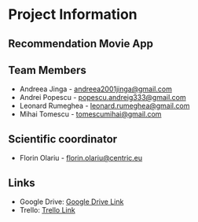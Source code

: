 # Project Information

## **Recommendation Movie App**

## Team Members
* Andreea Jinga - andreea2001jinga@gmail.com
* Andrei Popescu - popescu.andreig333@gmail.com
* Leonard Rumeghea - leonard.rumeghea@gmail.com
* Mihai Tomescu - tomescumihai@gmail.com

## Scientific coordinator
* Florin Olariu - florin.olariu@centric.eu

## Links
* Google Drive: [Google Drive Link](https://drive.google.com/drive/folders/1s1fTRGA-0XG7VAH21CWgRfV-Tni4ewS6)
* Trello: [Trello Link](https://trello.com/b/akHfjKl5/movie-recommendation-system-aset-project)
